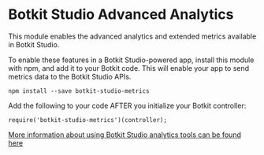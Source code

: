 # Botkit Studio Advanced Analytics

This module enables the advanced analytics and extended metrics available in Botkit Studio.

To enable these features in a Botkit Studio-powered app, install this module with npm, and add it to your Botkit code. This will enable your app to send metrics data to the Botkit Studio APIs.

```
npm install --save botkit-studio-metrics
```

Add the following to your code AFTER you initialize your Botkit controller:

```
require('botkit-studio-metrics')(controller);
```

[More information about using Botkit Studio analytics tools can be found here](https://botkit.groovehq.com/knowledge_base/topics/enable-advanced-botkit-studio-analytics-in-your-bot)
